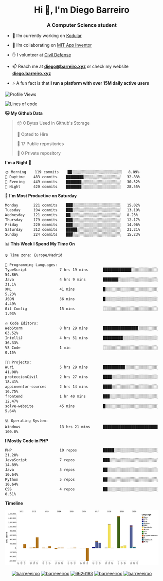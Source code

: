 <h1 align="center">Hi 👋, I'm Diego Barreiro</h1>
<h3 align="center">A Computer Science student</h3>

- 🔭 I’m currently working on [Kodular](https://www.kodular.io)

- 👯 I’m collaborating on [MIT App Inventor](https://github.com/mit-cml/appinventor-sources)

- ✋ I volunteer at [Civil Defense](https://proteccioncivil.sdc.gal)

- 📫 Reach me at **diego@barreiro.xyz** or check my website **[diego.barreiro.xyz](https://diego.barreiro.xyz)**

- ⚡ A fun fact is that **I run a platform with over 15M daily active users**

<!--START_SECTION:waka-->
![Profile Views](http://img.shields.io/badge/Profile%20Views-118-blue)

![Lines of code](https://img.shields.io/badge/From%20Hello%20World%20I%27ve%20Written-21.5%20million%20Lines%20of%20code-blue)

**🐱 My Github Data** 

> 📦 0 Bytes Used in Github's Storage 
 > 
> 💼 Opted to Hire
 > 
> 📜 17 Public repositories
 > 
> 🔑 0 Private repository 
 > 
**I'm a Night 🦉** 

```text
🌞 Morning    119 commits    ██░░░░░░░░░░░░░░░░░░░░░░░   8.09% 
🌆 Daytime    483 commits    ████████░░░░░░░░░░░░░░░░░   32.83% 
🌃 Evening    449 commits    ███████░░░░░░░░░░░░░░░░░░   30.52% 
🌙 Night      420 commits    ███████░░░░░░░░░░░░░░░░░░   28.55%

```
📅 **I'm Most Productive on Saturday** 

```text
Monday       221 commits    ███░░░░░░░░░░░░░░░░░░░░░░   15.02% 
Tuesday      194 commits    ███░░░░░░░░░░░░░░░░░░░░░░   13.19% 
Wednesday    121 commits    ██░░░░░░░░░░░░░░░░░░░░░░░   8.23% 
Thursday     179 commits    ███░░░░░░░░░░░░░░░░░░░░░░   12.17% 
Friday       220 commits    ███░░░░░░░░░░░░░░░░░░░░░░   14.96% 
Saturday     312 commits    █████░░░░░░░░░░░░░░░░░░░░   21.21% 
Sunday       224 commits    ███░░░░░░░░░░░░░░░░░░░░░░   15.23%

```


📊 **This Week I Spend My Time On** 

```text
⌚︎ Time zone: Europe/Madrid

💬 Programming Languages: 
TypeScript               7 hrs 19 mins       █████████████░░░░░░░░░░░░   54.86% 
Java                     4 hrs 9 mins        ███████░░░░░░░░░░░░░░░░░░   31.1% 
XML                      41 mins             █░░░░░░░░░░░░░░░░░░░░░░░░   5.23% 
JSON                     36 mins             █░░░░░░░░░░░░░░░░░░░░░░░░   4.49% 
Git Config               15 mins             ░░░░░░░░░░░░░░░░░░░░░░░░░   1.93%

🔥 Code Editors: 
WebStorm                 8 hrs 29 mins       ████████████████░░░░░░░░░   63.52% 
IntelliJ                 4 hrs 51 mins       █████████░░░░░░░░░░░░░░░░   36.33% 
VS Code                  1 min               ░░░░░░░░░░░░░░░░░░░░░░░░░   0.15%

🐱‍💻 Projects: 
Wuri                     5 hrs 29 mins       ██████████░░░░░░░░░░░░░░░   41.08% 
proteccionCivil          2 hrs 27 mins       ████░░░░░░░░░░░░░░░░░░░░░   18.41% 
appinventor-sources      2 hrs 14 mins       ████░░░░░░░░░░░░░░░░░░░░░   16.75% 
frontend                 1 hr 40 mins        ███░░░░░░░░░░░░░░░░░░░░░░   12.47% 
solve-website            45 mins             █░░░░░░░░░░░░░░░░░░░░░░░░   5.64%

💻 Operating System: 
Windows                  13 hrs 21 mins      █████████████████████████   100.0%

```

**I Mostly Code in PHP** 

```text
PHP                      10 repos            █████░░░░░░░░░░░░░░░░░░░░   21.28% 
JavaScript               7 repos             ███░░░░░░░░░░░░░░░░░░░░░░   14.89% 
Java                     5 repos             ██░░░░░░░░░░░░░░░░░░░░░░░   10.64% 
Python                   5 repos             ██░░░░░░░░░░░░░░░░░░░░░░░   10.64% 
CSS                      4 repos             ██░░░░░░░░░░░░░░░░░░░░░░░   8.51%

```


**Timeline**

![Chart not found](https://github.com/barreeeiroo/barreeeiroo/blob/master/charts/bar_graph.png) 


<!--END_SECTION:waka-->

<p align="center">
<a href="https://twitter.com/barreeeiroo" target="blank"><img align="center" src="https://cdn.jsdelivr.net/npm/simple-icons@3.0.1/icons/twitter.svg" alt="barreeeiroo" height="20" width="20" /></a>
<a href="https://linkedin.com/in/barreeeiroo" target="blank"><img align="center" src="https://cdn.jsdelivr.net/npm/simple-icons@3.0.1/icons/linkedin.svg" alt="barreeeiroo" height="20" width="20" /></a>
<a href="https://stackoverflow.com/users/6626193" target="blank"><img align="center" src="https://cdn.jsdelivr.net/npm/simple-icons@3.0.1/icons/stackoverflow.svg" alt="6626193" height="20" width="20" /></a>
<a href="https://fb.com/barreeeiroo" target="blank"><img align="center" src="https://cdn.jsdelivr.net/npm/simple-icons@3.0.1/icons/facebook.svg" alt="barreeeiroo" height="20" width="20" /></a>
<a href="https://instagram.com/barreeeiroo" target="blank"><img align="center" src="https://cdn.jsdelivr.net/npm/simple-icons@3.0.1/icons/instagram.svg" alt="barreeeiroo" height="20" width="20" /></a>
</p>

